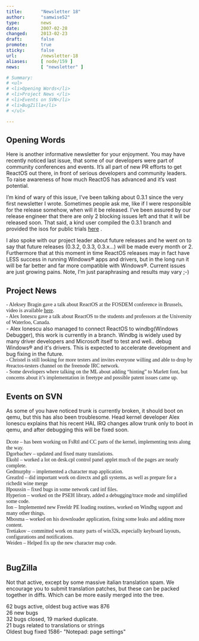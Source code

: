 ```yaml
---
title:       "Newsletter 18"
author:      "samwise52"
type:        news
date:        2007-02-28
changed:     2013-02-23
draft:       false
promote:     true
sticky:      false
url:         /newsletter-18
aliases:     [ node/159 ]
news:        [ "newsletter" ]

# Summary:
# <ul>
# <li>Opening Words</li>
# <li>Project News </li>
# <li>Events on SVN</li>
# <li>BugZilla</li>
# </ul>

---
```

<h2>Opening Words</h2>
<p>Here is another informative newsletter for your enjoyment. You may have recently noticed last issue, that some of our developers were part of community conferences and events. It&rsquo;s all part of new PR efforts to get ReactOS out there, in front of serious developers and community leaders. To raise awareness of how much ReactOS has advanced and it&rsquo;s vast potential.</p>
<p>I&rsquo;m kind of wary of this issue, I&rsquo;ve been talking about 0.3.1 since the very first newsletter I wrote.&nbsp;Sometimes people ask me, like if I were responsible for the release somehow, when will it be released. I&rsquo;ve been&nbsp;assured by our release engineer that there are only 2 blocking issues left and that it will be released soon. That said, a kind user compiled the 0.3.1 branch and provided the isos&nbsp;for public trials <a href="http://reactos.colinfinck.de/">here</a> .</p>
<p>I also spoke with our project leader about future releases and he went on to say that future releases (0.3.2, 0.3.3, 0.3.x&hellip;) will be made every month or 2. Furthermore that at this moment in time ReactOS releases may in fact have LESS success in running Windows&reg; apps and drivers, but in the long run it will be far better and far more compatible with Windows&reg;. Current issues are just growing pains. Note, I&rsquo;m just paraphrasing and results may vary ;-) </p>
<h2>Project News </h2>
<div><font face="Verdana">- Aleksey Bragin gave a talk about ReactOS at the FOSDEM conference in Brussels, video is available <a href="http://ftp.belnet.be/mirror/FOSDEM/2007/FOSDEM2007-ReactOS.ogg">here</a>.</font></div>
<div><font face="Verdana">- Alex Ionescu gave a talk about ReactOS to the students and professors at the University of Waterloo, Canada.</font></div>
<div>- Alex Ionescu also managed to connect ReactOS to windbg(Windows Debugger), this work is currently in a branch. Windbg is widely used by many driver developers and Microsoft itself to test and well.. debug Windows&reg; and it's drivers. This is expected to accelerate development and bug fixing in the future.</div>
<div><font face="Verdana">- Christel is still looking for more testers and invites everyone willing and able to drop by #reactos-testers channel on the freenode IRC network.</font></div>
<div><font face="Verdana">- Some developers where&nbsp;talking&nbsp;on the ML about&nbsp;adding &ldquo;hinting&rdquo; to Marlett font, but concerns about it&rsquo;s implementation in freetype and possible patent issues came up.</font></div>
<h2>Events on SVN</h2>
<div>As some of you have noticed trunk is currently broken, it should boot on qemu, but this has also been troublesome. Head kernel developer Alex Ionescu explains that his recent HAL IRQ changes allow trunk only to boot in qemu, and after debugging this will be fixed soon.</div>
<div>&nbsp;</div>
<div><font face="Verdana">Dcote &ndash; has been working on FsRtl and CC parts of the kernel, implementing tests along the way.</font></div>
<div><font face="Verdana">Dgorbachev &ndash; updated and fixed many translations.</font></div>
<div><font face="Verdana">Ekohl &ndash; worked a lot on desk.cpl control panel applet much of the pages are nearly complete.</font></div>
<div><font face="Verdana">Gedmurphy &ndash; implemented a character map application.</font></div>
<div><font face="Verdana">Greatlrd &ndash; did important work on directx and gdi systems, as well as prepare for a richedit wine merge</font></div>
<div><font face="Verdana">Hpoussin &ndash; fixed bugs in some network card inf files.</font></div>
<div><font face="Verdana">Hyperion &ndash; worked on the PSEH library, added a debugging/trace mode and simplified some code.</font></div>
<div><font face="Verdana">Ion &ndash; Implemented new Freeldr PE loading routines, worked on Windbg support and many other things.</font></div>
<div><font face="Verdana">Mbosma &ndash; worked on his downloader application, fixing some leaks and adding more content.</font></div>
<div><font face="Verdana">Tretiakov &ndash; committed work on many parts of win32k, especially keyboard layouts, configurations and notifications.</font></div>
<div><font face="Verdana">Weiden &ndash; Helped fix up the new character map code. </font></div>
<div>&nbsp;</div>
<h2>BugZilla</h2>
<p>Not that active, except by some massive italian&nbsp;translation spam. We encourage you to submit translation patches, but these can be packed together in diffs. Which can be more easily merged into the tree.</p>
<div>62 bugs active, oldest bug active was 876</div>
<div>26 new bugs</div>
<div>32 bugs closed, 19 marked duplicate. </div>
<div>21 bugs related to translations or strings</div>
<div>Oldest bug fixed 1586- &quot;Notepad: page settings&quot;</div>
<p>&nbsp;</p>
<p>&nbsp;</p>
